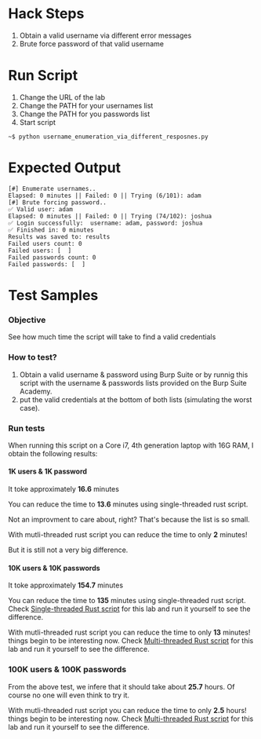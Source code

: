 # Hack Steps
1. Obtain a valid username via different error messages
2. Brute force password of that valid username

# Run Script
1. Change the URL of the lab
2. Change the PATH for your usernames list
3. Change the PATH for you passwords list
4. Start script
```
~$ python username_enumeration_via_different_resposnes.py
```

# Expected Output
```
[#] Enumerate usernames..
Elapsed: 0 minutes || Failed: 0 || Trying (6/101): adam                                              
[#] Brute forcing password..
✅ Valid user: adam
Elapsed: 0 minutes || Failed: 0 || Trying (74/102): joshua                                            
✅ Login successfully:  username: adam, password: joshua
✅ Finished in: 0 minutes
Results was saved to: results
Failed users count: 0
Failed users: [  ]
Failed passwords count: 0
Failed passwords: [  ]
```

# Test Samples
### Objective
See how much time the script will take to find a valid credentials

### How to test?
1. Obtain a valid username & password using Burp Suite or by runnig this script with the username & passwords lists provided on the Burp Suite Academy.
2. put the valid credentials at the bottom of both lists (simulating the worst case).

### Run tests
When running this script on a Core i7, 4th generation laptop with 16G RAM, I obtain the following results:

#### 1K users & 1K password
It toke approximately **16.6** minutes 

You can reduce the time to **13.6** minutes 
using single-threaded rust script.

Not an improvment to care about, right? That's because the list is so small.

With mutli-threaded rust script you can reduce the time to only **2** minutes!

But it is still not a very big difference.

#### 10K users & 10K passwords
It toke approximately **154.7** minutes 

You can reduce the time to **135** minutes 
using single-threaded rust script.
Check [Single-threaded Rust script](https://github.com/elqal3awii/WebSecurity-Academy-with-Rust/tree/main/Authentication/Single-threaded/username_enumeration_via_different_responses) for this lab and run it yourself to see the difference.

With mutli-threaded rust script you can reduce the time to only **13** minutes! things begin to be interesting now.
Check [Multi-threaded Rust script](https://github.com/elqal3awii/WebSecurity-Academy-with-Rust/tree/main/Authentication/Multi-threaded/username_enumeration_via_different_responses_multithread) for this lab and run it yourself to see the difference.

### 100K users & 100K passwords
From the above test, we infere that it should take about **25.7** hours. Of course no one will even think to try it.

With mutli-threaded rust script you can reduce the time to only **2.5** hours! things begin to be interesting now.
Check [Multi-threaded Rust script](https://github.com/elqal3awii/WebSecurity-Academy-with-Rust/tree/main/Authentication/Multi-threaded/username_enumeration_via_different_responses_multithread) for this lab and run it yourself to see the difference.
